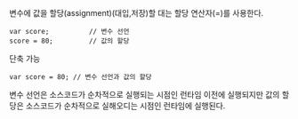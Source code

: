 변수에 값을 할당(assignment)(대입,저장)할 대는 할당 연산자(=)를 사용한다.
```
var score;          // 변수 선언
score = 80;         // 값의 할당
```

단축 가능
```
var score = 80; // 변수 선언과 값의 할당
```

변수 선언은 소스코드가 순차적으로 실행되는 시점인 런타임 이전에 실행되지만 값의 할당은 소스코드가 순차적으로 실해오디는 시점인 런타임에 실행된다.